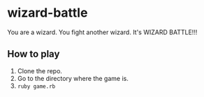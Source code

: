 # wizard-battle

You are a wizard. You fight another wizard. It's WIZARD BATTLE!!!

## How to play

1. Clone the repo.
2. Go to the directory where the game is.
3. `ruby game.rb`